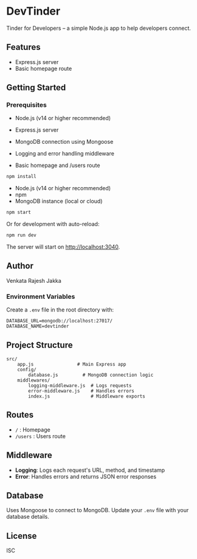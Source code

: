 # DevTinder

Tinder for Developers – a simple Node.js app to help developers connect.

## Features

- Express.js server
- Basic homepage route

## Getting Started

### Prerequisites

- Node.js (v14 or higher recommended)

- Express.js server
- MongoDB connection using Mongoose
- Logging and error handling middleware
- Basic homepage and /users route

```bash
npm install
```

- Node.js (v14 or higher recommended)
- npm
- MongoDB instance (local or cloud)

```bash
npm start
```

Or for development with auto-reload:

```bash
npm run dev
```

The server will start on [http://localhost:3040](http://localhost:3040).

## Author

Venkata Rajesh Jakka

### Environment Variables

Create a `.env` file in the root directory with:

```
DATABASE_URL=mongodb://localhost:27017/
DATABASE_NAME=devtinder
```

## Project Structure

```
src/
	app.js                # Main Express app
	config/
		database.js         # MongoDB connection logic
	middlewares/
		logging-middleware.js  # Logs requests
		error-middleware.js    # Handles errors
		index.js               # Middleware exports
```

## Routes

- `/` : Homepage
- `/users` : Users route

## Middleware

- **Logging**: Logs each request's URL, method, and timestamp
- **Error**: Handles errors and returns JSON error responses

## Database

Uses Mongoose to connect to MongoDB. Update your `.env` file with your database details.

## License

ISC
